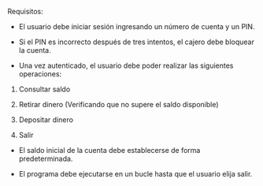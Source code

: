 Requisitos:

- El usuario debe iniciar sesión ingresando un número de cuenta y un PIN.

- Si el PIN es incorrecto después de tres intentos, el cajero debe bloquear la cuenta.

- Una vez autenticado, el usuario debe poder realizar las siguientes operaciones:

1. Consultar saldo

2. Retirar dinero (Verificando que no supere el saldo disponible)

3. Depositar dinero

4. Salir

- El saldo inicial de la cuenta debe establecerse de forma predeterminada.

- El programa debe ejecutarse en un bucle hasta que el usuario elija salir.
